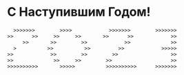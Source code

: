 # С Наступившим Годом! 
      >>>>>>>        >>>>            >>>>>>>        >>>>>>>
    >>      >>     >>     >>       >>      >>            >>
         >>       >>        >>            >>             >>
      >          >>          >>         >>            >>>>>
    >>            >>        >>        >>                 >>
    >>             >>     >>        >>                   >>
    >>>>>>>>>>       >>>>>          >>>>>>>>>>      >>>>>>>

